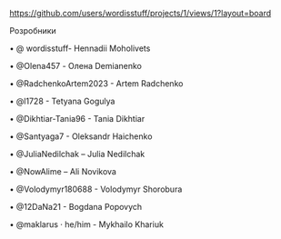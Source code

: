 https://github.com/users/wordisstuff/projects/1/views/1?layout=board

Розробники

•	@ wordisstuff- Hennadii Moholivets

•	@Olena457 - Олена Demianenko

•	@RadchenkoArtem2023 - Artem Radchenko

•	@l1728 - Tetyana Gogulya

•	@Dikhtiar-Tania96 - Tania Dikhtiar 

•	@Santyaga7 - Oleksandr Haichenko 

•	@JuliaNedilchak – Julia Nedilchak

•	@NowAlime – Ali Novikova

•	@Volodymyr180688 - Volodymyr Shorobura 

•	@12DaNa21 - Bogdana Popovych 

• @maklarus · he/him - Mykhailo Khariuk
